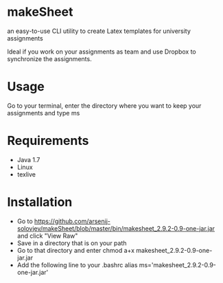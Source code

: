 makeSheet
=========

an easy-to-use CLI utility to create Latex templates for university assignments

Ideal if you work on your assignments as team and use Dropbox to synchronize the assignments.

Usage
=========

Go to your terminal, enter the directory where you want to keep your assignments and type
  ms


Requirements
=========
* Java 1.7
* Linux
* texlive 

Installation
=========

* Go to https://github.com/arsenij-solovjev/makeSheet/blob/master/bin/makesheet_2.9.2-0.9-one-jar.jar and click "View Raw"
* Save in a directory that is on your path
* Go to that directory and enter
  chmod a+x makesheet_2.9.2-0.9-one-jar.jar
* Add the following line to your .bashrc
  alias ms='makesheet_2.9.2-0.9-one-jar.jar'
